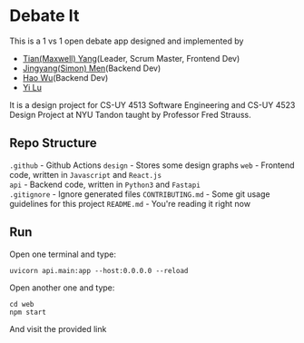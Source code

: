 # Debate It
This is a 1 vs 1 open debate app designed and implemented by
- [Tian(Maxwell) Yang](https://github.com/AlpacaMax)(Leader, Scrum Master, Frontend Dev)
- [Jingyang(Simon) Men](https://github.com/SimonMen65)(Backend Dev)
- [Hao Wu](https://github.com/flyhawk86)(Backend Dev)
- [Yi Lu](https://github.com/Leobrook121)

It is a design project for CS-UY 4513 Software Engineering and CS-UY 4523 Design Project at NYU Tandon taught by Professor Fred Strauss.

## Repo Structure

`.github` - Github Actions
`design` - Stores some design graphs
`web` - Frontend code, written in `Javascript` and `React.js`\
`api` - Backend code, written in `Python3` and `Fastapi`\
`.gitignore` - Ignore generated files
`CONTRIBUTING.md` - Some git usage guidelines for this project
`README.md` - You're reading it right now

## Run

Open one terminal and type:
```
uvicorn api.main:app --host:0.0.0.0 --reload
```

Open another one and type:
```
cd web
npm start
```

And visit the provided link 

